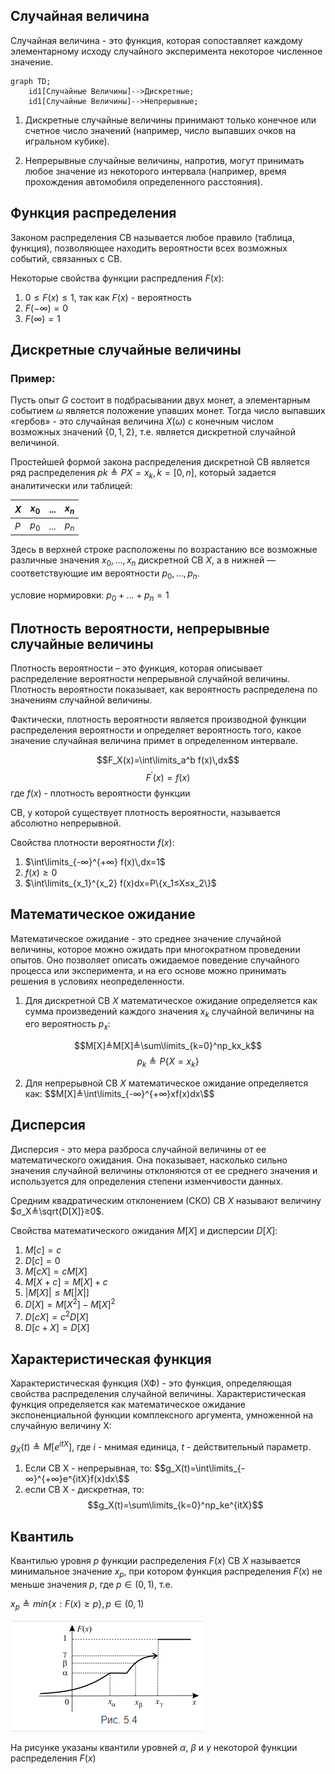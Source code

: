 ## Случайная величина

Случайная величина - это функция, которая сопоставляет каждому элементарному исходу случайного эксперимента некоторое численное значение.

```mermaid
graph TD;
    id1[Случайные Величины]-->Дискретные;
    id1[Случайные Величины]-->Непрерывные;
```
1. Дискретные случайные величины принимают только конечное или счетное число значений (например, число выпавших очков на игральном кубике).
   
2. Непрерывные случайные величины, напротив, могут принимать любое значение из некоторого интервала (например, время прохождения автомобиля определенного расстояния).

## Функция распределения
Законом распределения СВ называется любое правило (таблица, функция), позволяющее находить вероятности всех возможных событий, связанных с СВ.

Некоторые свойства функции распредления $F(x)$:

1. $0≤F(x)≤1$, так как $F(x)$ - вероятность
2. $F(−∞)=0$
3. $F(∞)=1$

## Дискретные случайные величины

### Пример:
Пусть опыт $G$ состоит в подбрасывании двух монет, а элементарным событием $ω$ является положение упавших монет. Тогда число выпавших «гербов» - это случайная величина $X(ω)$ с конечным числом возможных значений $\{0,1,2\}$, т.е. является дискретной случайной величиной.

Простейшей формой закона распределения дискретной СВ является ряд распределения $pk≜P{X=x_k}, k=[0,n]$, который задается аналитически или таблицей:

|$X$|$x_0$|$...$|$x_n$|
|-|-|-|-|
|$P$|$p_0$|$...$|$p_n$|

Здесь в верхней строке расположены по возрастанию все возможные различные значения $x_0,...,x_n$ дискретной СВ $X$, а в нижней — соответствующие им вероятности $p_0,...,p_n$.

условие нормировки:
$p_0+...+p_n=1$

## Плотность вероятности, непрерывные случайные величины
Плотность вероятности – это функция, которая описывает распределение вероятности непрерывной случайной величины. Плотность вероятности показывает, как вероятность распределена по значениям случайной величины. 

Фактически, плотность вероятности является производной функции распределения вероятности и определяет вероятность того, какое значение случайная величина примет в определенном интервале.

$$F_X(x)=\int\limits_a^b f(x)\,dx$$
$$F^\prime(x)=f(x)$$
где $f(x)$ - плотность вероятности функции

СВ, у которой существует плотность вероятности, называется абсолютно непрерывной.

Свойства плотности вероятности $f(x)$:
1. $\int\limits_{-∞}^{+∞} f(x)\,dx=1$
2. $f(x)≥0$
3. $\int\limits_{x_1}^{x_2} f(x)dx=P\{x_1≤X≤x_2\}$

## Математическое ожидание

Математическое ожидание - это среднее значение случайной величины, которое можно ожидать при многократном проведении опытов. Оно позволяет описать ожидаемое поведение случайного процесса или эксперимента, и на его основе можно принимать решения в условиях неопределенности.

1. Для дискретной СВ $X$ математическое ожидание определяется как сумма произведений каждого значения $x_k$ случайной величины на его вероятность $p_x$:

$$M[X]≜M[X]≜\sum\limits_{k=0}^np_kx_k$$
$$p_k≜P\{X=x_k\}$$

2. Для непрерывной СВ $X$ математическое ожидание определяется как:
$$M[X]≜\int\limits_{-∞}^{+∞}xf(x)dx\$$

## Дисперсия
Дисперсия - это мера разброса случайной величины от ее математического ожидания. Она показывает, насколько сильно значения случайной величины отклоняются от ее среднего значения и используется для определения степени изменчивости данных.

Средним квадратическим отклонением (СКО) СВ $X$ называют величину $σ_X≜\sqrt{D[X]}≥0$.

Свойства математического ожидания $M[X]$ и дисперсии $D[X]$:
1. $M[c]=c$
2. $D[c]=0$
3. $M[cX]=cM[X]$
4. $M[X+c]=M[X]+c$
5. $|M[X]|≤M[|X|]$
6. $D[X]=M[X^2]−M[X]^2$
7. $D[cX]=c^2D[X]$
8. $D[c+X]=D[X]$

## Характеристическая функция

Характеристическая функция (ХФ) - это функция, определяющая свойства распределения случайной величины. Характеристическая функция определяется как математическое ожидание экспоненциальной функции комплексного аргумента, умноженной на случайную величину X:

$g_X(t) ≜ M[e^{itX}]$, где $i$ - мнимая единица, $t$ - действительный параметр.

1. Если СВ X - непрерывная, то:
   $$g_X(t)=\int\limits_{-∞}^{+∞}e^{itX}f(x)dx\$$
2. если СВ X - дискретная, то:
   $$g_X(t)=\sum\limits_{k=0}^np_ke^{itX}$$

## Квантиль

Квантилью уровня $p$ функции распределения $F(x)$ СВ $X$ называется минимальное значение $x_p$, при котором функция распределения $F(x)$ не меньше значения $p$, где $p∈(0,1)$, т.е.

$x_p≜min\{x:F(x)≥p\},p∈(0,1)$

![что-то](/images/pic1.png)

На рисунке указаны квантили уровней $α$, $β$ и $γ$ некоторой функции распределения $F(x)$